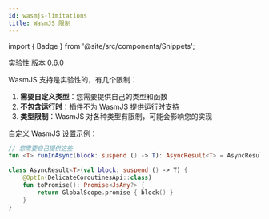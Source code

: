 ```yaml
---
id: wasmjs-limitations
title: WasmJS 限制
---
```


import { Badge } from '@site/src/components/Snippets';

<Badge type="primary">实验性</Badge>
<Badge type="secondary">版本 0.6.0</Badge>

WasmJS 支持是实验性的，有几个限制：

1. **需要自定义类型**：您需要提供自己的类型和函数
2. **不包含运行时**：插件不为 WasmJS 提供运行时支持
3. **类型限制**：WasmJS 对各种类型有限制，可能会影响您的实现

自定义 WasmJS 设置示例：

```kotlin
// 您需要自己提供这些
fun <T> runInAsync(block: suspend () -> T): AsyncResult<T> = AsyncResult(block)

class AsyncResult<T>(val block: suspend () -> T) {
    @OptIn(DelicateCoroutinesApi::class)
    fun toPromise(): Promise<JsAny?> {
        return GlobalScope.promise { block() }
    }
}
```
